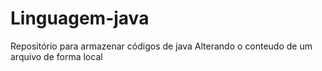 # Linguagem-java
Repositório para armazenar códigos de java
Alterando o conteudo de um arquivo de forma local
